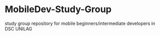 # MobileDev-Study-Group
study group repository for mobile beginners/intermediate developers in DSC UNILAG
